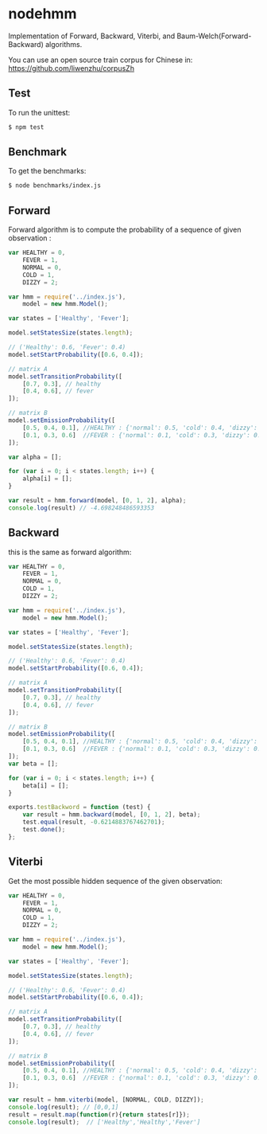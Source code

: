 nodehmm
=======

Implementation of Forward, Backward, Viterbi, and Baum-Welch(Forward-Backward) algorithms.

You can use an open source train corpus for Chinese in: https://github.com/liwenzhu/corpusZh

Test
---

To run the unittest:

```bash
$ npm test
```

Benchmark
---

To get the benchmarks:

```bash
$ node benchmarks/index.js
```

Forward
---

Forward algorithm is to compute the probability of a sequence of given observation :

```javascript
var HEALTHY = 0,
	FEVER = 1,
	NORMAL = 0,
	COLD = 1,
	DIZZY = 2;

var hmm = require('../index.js'),
	model = new hmm.Model();

var states = ['Healthy', 'Fever'];

model.setStatesSize(states.length);

// ('Healthy': 0.6, 'Fever': 0.4)
model.setStartProbability([0.6, 0.4]);

// matrix A
model.setTransitionProbability([
	[0.7, 0.3], // healthy
	[0.4, 0.6], // fever
]);

// matrix B
model.setEmissionProbability([
	[0.5, 0.4, 0.1], //HEALTHY : {'normal': 0.5, 'cold': 0.4, 'dizzy': 0.1},
	[0.1, 0.3, 0.6]  //FEVER : {'normal': 0.1, 'cold': 0.3, 'dizzy': 0.6}
]);

var alpha = [];

for (var i = 0; i < states.length; i++) {
	alpha[i] = [];
}

var result = hmm.forward(model, [0, 1, 2], alpha);
console.log(result) // -4.698248486593353

```

Backward
---
this is the same as forward algorithm:
```javascript
var HEALTHY = 0,
	FEVER = 1,
	NORMAL = 0,
	COLD = 1,
	DIZZY = 2;

var hmm = require('../index.js'),
	model = new hmm.Model();

var states = ['Healthy', 'Fever'];

model.setStatesSize(states.length);

// ('Healthy': 0.6, 'Fever': 0.4)
model.setStartProbability([0.6, 0.4]);

// matrix A
model.setTransitionProbability([
	[0.7, 0.3], // healthy
	[0.4, 0.6], // fever
]);

// matrix B
model.setEmissionProbability([
	[0.5, 0.4, 0.1], //HEALTHY : {'normal': 0.5, 'cold': 0.4, 'dizzy': 0.1},
	[0.1, 0.3, 0.6]  //FEVER : {'normal': 0.1, 'cold': 0.3, 'dizzy': 0.6}
]);
var beta = [];

for (var i = 0; i < states.length; i++) {
	beta[i] = [];
}

exports.testBackword = function (test) {
	var result = hmm.backward(model, [0, 1, 2], beta);
	test.equal(result, -0.6214883767462701);
	test.done();
};
```

Viterbi
---
Get the most possible hidden sequence of the given observation: 
```javascript
var HEALTHY = 0,
	FEVER = 1,
	NORMAL = 0,
	COLD = 1,
	DIZZY = 2;

var hmm = require('../index.js'),
	model = new hmm.Model();

var states = ['Healthy', 'Fever'];

model.setStatesSize(states.length);

// ('Healthy': 0.6, 'Fever': 0.4)
model.setStartProbability([0.6, 0.4]);

// matrix A
model.setTransitionProbability([
	[0.7, 0.3], // healthy
	[0.4, 0.6], // fever
]);

// matrix B
model.setEmissionProbability([
	[0.5, 0.4, 0.1], //HEALTHY : {'normal': 0.5, 'cold': 0.4, 'dizzy': 0.1},
	[0.1, 0.3, 0.6]  //FEVER : {'normal': 0.1, 'cold': 0.3, 'dizzy': 0.6}
]);

var result = hmm.viterbi(model, [NORMAL, COLD, DIZZY]);
console.log(result); // [0,0,1]
result = result.map(function(r){return states[r]});
console.log(result);  // ['Healthy','Healthy','Fever']
```



















